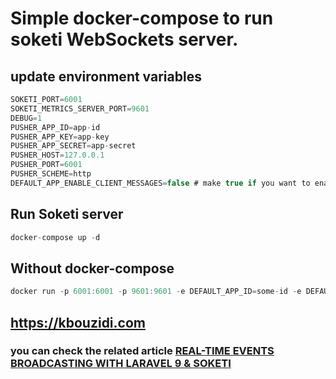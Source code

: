# Simple docker-compose to run soketi WebSockets server.

## **update environment variables**

```js
SOKETI_PORT=6001
SOKETI_METRICS_SERVER_PORT=9601
DEBUG=1
PUSHER_APP_ID=app-id
PUSHER_APP_KEY=app-key
PUSHER_APP_SECRET=app-secret
PUSHER_HOST=127.0.0.1
PUSHER_PORT=6001
PUSHER_SCHEME=http
DEFAULT_APP_ENABLE_CLIENT_MESSAGES=false # make true if you want to enable client events
```

## **Run Soketi server**

```js
docker-compose up -d
```

## **Without docker-compose**

```js
docker run -p 6001:6001 -p 9601:9601 -e DEFAULT_APP_ID=some-id -e DEFAULT_APP_KEY=some-key -e DEFAULT_APP_SECRET=some-secret quay.io/soketi/soketi:0.17-16-alpine
```

## https://kbouzidi.com

### you can check the related article <a href="https://kbouzidi.com/real-time-events-with-laravel-and-soketi">REAL-TIME EVENTS BROADCASTING WITH LARAVEL 9 & SOKETI

</a>
